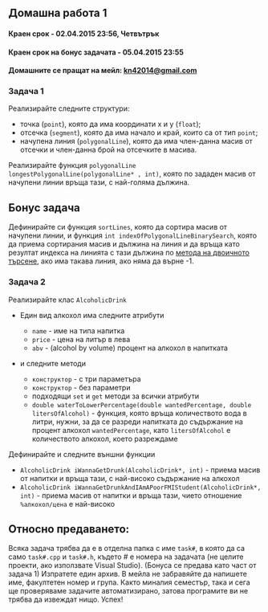 ## Домашна работа 1

#### Краен срок - 02.04.2015 23:56, Четвътрък
#### Краен срок на бонус задачата - 05.04.2015 23:55
#### Домашните се пращат на мейл: kn42014@gmail.com

### Задача 1
Реализирайте следните структури:
* точка (`point`), която да има координати х и у (`float`);
* отсечка (`segment`), която да има начало и край, които са от тип `point`;
* начупена линия (`polygonalLine`), която да има член-данна масив от отсечки и член-данна брой на отсечките в масива.

Реализирайте функция `polygonalLine longestPolygonalLine(polygonalLine* , int)`, която по зададен масив от начупени линии връща тази, с най-голяма дължина.

## Бонус задача
Дефинирайте си функция `sortLines`, която да сортира масив от начупени линии, и функция `int indexOfPolygonalLineBinarySearch`, която да приема сортирания масив и дължина на линия и да връща като резултат индекса на линията с тази дължина по [метода на двоичното търсене](http://en.wikipedia.org/wiki/Binary_search_algorithm), ако има такава линия, ако няма да върне -1.

### Задача 2
Реализирайте клас `AlcoholicDrink`

* Един вид алкохол има следните атрибути
  * `name` - име на типа напитка
  * `price` - цена на литър в лева
  * `abv` - (alcohol by volume) процент на алкохол в напитката

* и следните методи
  * `конструктор` - с три параметъра
  * `конструктор` - без параметри
  *  подходящи `set` и `get` методи за всички атрибути
  * `double waterToLowerPercentage(double wantedPercentage, double litersOfAlcohol)` - функция, която връща количеството вода в литри, нужни, за да се разреди напитката до съдържание на процент алкохол `wantedPercentage`, като `litersOfAlcohol` e количеството алкохол, което разреждаме

Дефинирайте и следните външни функции
* `AlcoholicDrink iWannaGetDrunk(AlcoholicDrink*, int)` - приема масив от напитки и връща тази, с най-високо съдържание на алкохол
* `AlcoholicDrink iWannaGetDrunkAndIAmAPoorFMIStudent(AlcoholicDrink*, int)` - приема масив от напитки и връща тази, чието отношение `%алкохол/цена` е най-високо

## Относно предаването:
Всяка задача трябва да е в отделна папка с име `task#`, в която да са само `task#.cpp` и `task#.h`, където # е номера на задачата (не целите проекти, ако използвате Visual Studio). (Бонуса се предава като част от задача 1) Изпратете един архив. В мейла не забравяйте да напишете име, факултетен номер и група. Както миналия семестър, така и сега ще проверяваме задачите автоматизирано, затова програмите ви не трябва да извеждат нищо. Успех!
